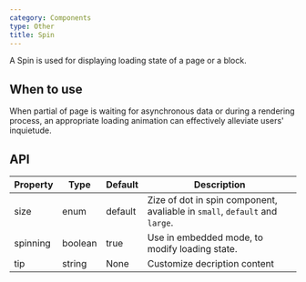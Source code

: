```yaml
---
category: Components
type: Other
title: Spin
---
```


A Spin is used for displaying loading state of a page or a block.

## When to use

When partial of page is waiting for asynchronous data or during a rendering process, an appropriate loading animation can effectively alleviate users' inquietude. 


## API


| Property      | Type           | Default      | Description         |
|------------|----------------|-------------|--------------|
| size       | enum           | default     | Zize of dot in spin component, avaliable in `small`, `default` and `large`. |
| spinning   | boolean        | true        | Use in embedded mode, to modify loading state. |
| tip    | string        | None        | Customize decription content  |
